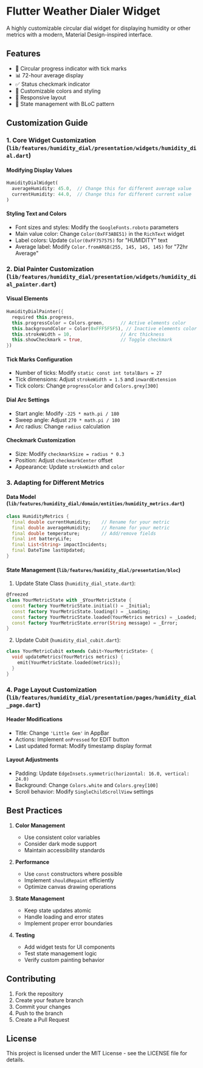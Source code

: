# Flutter Weather Dialer Widget

A highly customizable circular dial widget for displaying humidity or other metrics with a modern, Material Design-inspired interface.

## Features

- 🎯 Circular progress indicator with tick marks
- 📊 72-hour average display
- ✅ Status checkmark indicator
- 🎨 Customizable colors and styling
- 📱 Responsive layout
- 🔄 State management with BLoC pattern

## Customization Guide

### 1. Core Widget Customization (`lib/features/humidity_dial/presentation/widgets/humidity_dial.dart`)

#### Modifying Display Values
```dart
HumidityDialWidget(
  averageHumidity: 45.0,  // Change this for different average value
  currentHumidity: 44.0,  // Change this for different current value
)
```

#### Styling Text and Colors
- Font sizes and styles: Modify the `GoogleFonts.roboto` parameters
- Main value color: Change `Color(0xFF3ABE51)` in the `RichText` widget
- Label colors: Update `Color(0xFF757575)` for "HUMIDITY" text
- Average label: Modify `Color.fromARGB(255, 145, 145, 145)` for "72hr Average"

### 2. Dial Painter Customization (`lib/features/humidity_dial/presentation/widgets/humidity_dial_painter.dart`)

#### Visual Elements
```dart
HumidityDialPainter({
  required this.progress,
  this.progressColor = Colors.green,      // Active elements color
  this.backgroundColor = Color(0xFFF5F5F5), // Inactive elements color
  this.strokeWidth = 10,                  // Arc thickness
  this.showCheckmark = true,              // Toggle checkmark
})
```

#### Tick Marks Configuration
- Number of ticks: Modify `static const int totalBars = 27`
- Tick dimensions: Adjust `strokeWidth = 1.5` and `inwardExtension`
- Tick colors: Change `progressColor` and `Colors.grey[300]`

#### Dial Arc Settings
- Start angle: Modify `-225 * math.pi / 180`
- Sweep angle: Adjust `270 * math.pi / 180`
- Arc radius: Change `radius` calculation

#### Checkmark Customization
- Size: Modify `checkmarkSize = radius * 0.3`
- Position: Adjust `checkmarkCenter` offset
- Appearance: Update `strokeWidth` and `color`

### 3. Adapting for Different Metrics

#### Data Model (`lib/features/humidity_dial/domain/entities/humidity_metrics.dart`)
```dart
class HumidityMetrics {
  final double currentHumidity;    // Rename for your metric
  final double averageHumidity;    // Rename for your metric
  final double temperature;        // Add/remove fields
  final int batteryLife;
  final List<String> impactIncidents;
  final DateTime lastUpdated;
}
```

#### State Management (`lib/features/humidity_dial/presentation/bloc`)

1. Update State Class (`humidity_dial_state.dart`):
```dart
@freezed
class YourMetricState with _$YourMetricState {
  const factory YourMetricState.initial() = _Initial;
  const factory YourMetricState.loading() = _Loading;
  const factory YourMetricState.loaded(YourMetrics metrics) = _Loaded;
  const factory YourMetricState.error(String message) = _Error;
}
```

2. Update Cubit (`humidity_dial_cubit.dart`):
```dart
class YourMetricCubit extends Cubit<YourMetricState> {
  void updateMetrics(YourMetrics metrics) {
    emit(YourMetricState.loaded(metrics));
  }
}
```

### 4. Page Layout Customization (`lib/features/humidity_dial/presentation/pages/humidity_dial_page.dart`)

#### Header Modifications
- Title: Change `'Little Gem'` in AppBar
- Actions: Implement `onPressed` for EDIT button
- Last updated format: Modify timestamp display format

#### Layout Adjustments
- Padding: Update `EdgeInsets.symmetric(horizontal: 16.0, vertical: 24.0)`
- Background: Change `Colors.white` and `Colors.grey[100]`
- Scroll behavior: Modify `SingleChildScrollView` settings

## Best Practices

1. **Color Management**
   - Use consistent color variables
   - Consider dark mode support
   - Maintain accessibility standards

2. **Performance**
   - Use `const` constructors where possible
   - Implement `shouldRepaint` efficiently
   - Optimize canvas drawing operations

3. **State Management**
   - Keep state updates atomic
   - Handle loading and error states
   - Implement proper error boundaries

4. **Testing**
   - Add widget tests for UI components
   - Test state management logic
   - Verify custom painting behavior

## Contributing

1. Fork the repository
2. Create your feature branch
3. Commit your changes
4. Push to the branch
5. Create a Pull Request

## License

This project is licensed under the MIT License - see the LICENSE file for details.